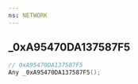 ```yaml
---
ns: NETWORK
---
```

## _0xA95470DA137587F5

```c
// 0xA95470DA137587F5
Any _0xA95470DA137587F5();
```

